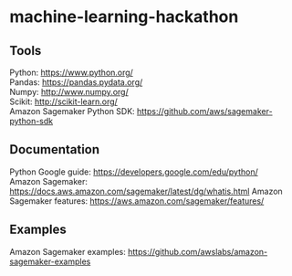 # machine-learning-hackathon

## Tools

Python: https://www.python.org/  
Pandas: https://pandas.pydata.org/  
Numpy: http://www.numpy.org/  
Scikit: http://scikit-learn.org/   
Amazon Sagemaker Python SDK: https://github.com/aws/sagemaker-python-sdk

## Documentation

Python Google guide: https://developers.google.com/edu/python/  
Amazon Sagemaker: https://docs.aws.amazon.com/sagemaker/latest/dg/whatis.html
Amazon Sagemaker features: https://aws.amazon.com/sagemaker/features/  

## Examples

Amazon Sagemaker examples: https://github.com/awslabs/amazon-sagemaker-examples